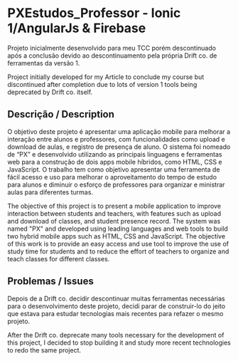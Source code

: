PXEstudos_Professor - Ionic 1/AngularJs & Firebase
==============

Projeto inicialmente desenvolvido para meu TCC porém descontinuado após a conclusão devido ao descontinuamento pela própria Drift co. de ferramentas da versão 1.

Project initially developed for my Article to conclude my course but discontinued after completion due to lots of version 1 tools being deprecated by Drift co. itself.

## Descrição / Description

O objetivo deste projeto é apresentar uma aplicação mobile para melhorar a interação entre alunos e professores, com funcionalidades como upload e download de aulas, e registro de presença de aluno. O sistema foi nomeado de “PX” e desenvolvido utilizando as principais linguagens e ferramentas web para a construção de dois apps mobile híbridos, como HTML, CSS e JavaScript. O trabalho tem como objetivo apresentar uma ferramenta de fácil acesso e uso para melhorar o aproveitamento do tempo de estudo para alunos e diminuir o esforço de professores para organizar e ministrar aulas para diferentes turmas.

The objective of this project is to present a mobile application to improve interaction between students and teachers, with features such as upload and download of classes, and student presence record. The system was named "PX" and developed using leading languages and web tools to build two hybrid mobile apps such as HTML, CSS and JavaScript. The objective of this work is to provide an easy access and use tool to improve the use of study time for students and to reduce the effort of teachers to organize and teach classes for different classes.

## Problemas / Issues

Depois de a Drift co. decidir descontinuar muitas ferramentas necessárias para o desenvolvimento deste projeto, decidi parar de construir-lo do jeito que estava para estudar tecnologias mais recentes para refazer o mesmo projeto.

After the Drift co. deprecate many tools necessary for the development of this project, I decided to stop building it and study more recent technologies to redo the same project.